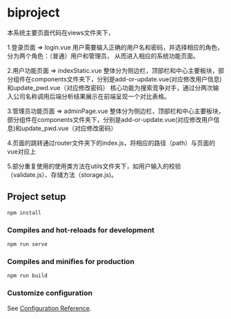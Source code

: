 # biproject
本系统主要页面代码在views文件夹下，

1.登录页面 => login.vue
用户需要输入正确的用户名和密码，并选择相应的角色，分为两个角色：（普通）用户和管理员，
从而进入相应的系统功能页面。

2.用户功能页面 => indexStatic.vue
整体分为侧边栏，顶部栏和中心主要板块，部分组件在components文件夹下，分别是add-or-update.vue(对应修改用户信息)和update_pwd.vue（对应修改密码）
核心功能为搜索竞争对手，通过分两次输入公司名称调用后端分析结果展示在前端呈现一个对比表格。

3.管理员功能页面 => adminPage.vue
整体分为侧边栏，顶部栏和中心主要板块，部分组件在components文件夹下，分别是add-or-update.vue(对应修改用户信息)和update_pwd.vue（对应修改密码）

4.页面的跳转通过router文件夹下的index.js，将相应的路径（path）与页面的vue对应上

5.部分重复使用的使用类方法在utils文件夹下，如用户输入的校验（validate.js）、存储方法（storage.js)。

## Project setup
```
npm install
```

### Compiles and hot-reloads for development
```
npm run serve
```

### Compiles and minifies for production
```
npm run build
```

### Customize configuration
See [Configuration Reference](https://cli.vuejs.org/config/).

